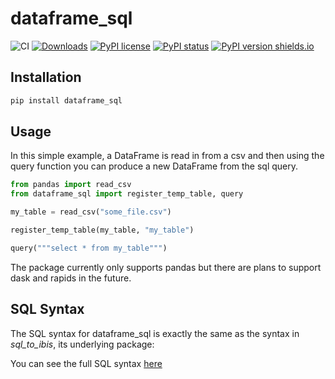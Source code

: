 # dataframe_sql

![CI](https://github.com/zbrookle/dataframe_sql/workflows/CI/badge.svg)
[![Downloads](https://pepy.tech/badge/dataframe-sql)](https://pepy.tech/project/dataframe-sql)
[![PyPI license](https://img.shields.io/pypi/l/dataframe_sql.svg)](https://github.com/zbrookle/dataframe_sql/blob/master/LICENSE.txt)
[![PyPI status](https://img.shields.io/pypi/status/dataframe_sql.svg)](https://pypi.python.org/pypi/dataframe_sql/)
[![PyPI version shields.io](https://img.shields.io/pypi/v/dataframe_sql.svg)](https://pypi.python.org/pypi/dataframe_sql/)

## Installation

```bash
pip install dataframe_sql
```

## Usage

In this simple example, a DataFrame is read in from a csv and then using the query
function you can produce a new DataFrame from the sql query.

``` python
from pandas import read_csv
from dataframe_sql import register_temp_table, query

my_table = read_csv("some_file.csv")

register_temp_table(my_table, "my_table")

query("""select * from my_table""")
```

The package currently only supports pandas but there are plans to support dask and
rapids in the future.

## SQL Syntax
The SQL syntax for dataframe_sql is exactly the same as the syntax in *sql_to_ibis*,
its underlying package:

You can see the full SQL syntax [here](https://github.com/zbrookle/sql_to_ibis)

